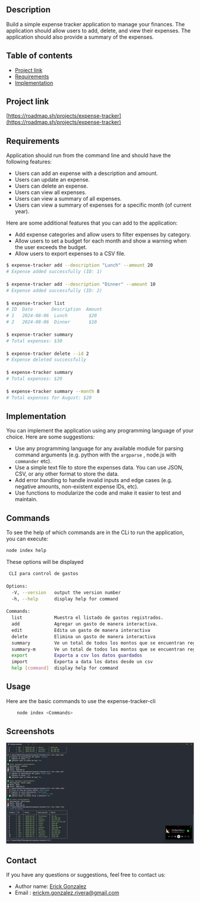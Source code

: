 ## Description

Build a simple expense tracker application to manage your finances. The application should allow users to add, delete, and view their expenses. The application should also provide a summary of the expenses.

## Table of contents

- [Project link](#project-link)
- [Requirements](#requirements)
- [Implementation](#implementation)

## Project link

[https://roadmap.sh/projects/expense-tracker](https://roadmap.sh/projects/expense-tracker)

## Requirements

Application should run from the command line and should have the following features:

- Users can add an expense with a description and amount.
- Users can update an expense.
- Users can delete an expense.
- Users can view all expenses.
- Users can view a summary of all expenses.
- Users can view a summary of expenses for a specific month (of current year).

Here are some additional features that you can add to the application:

- Add expense categories and allow users to filter expenses by category.
- Allow users to set a budget for each month and show a warning when the user exceeds the budget.
- Allow users to export expenses to a CSV file.

```sh
$ expense-tracker add --description "Lunch" --amount 20
# Expense added successfully (ID: 1)

$ expense-tracker add --description "Dinner" --amount 10
# Expense added successfully (ID: 2)

$ expense-tracker list
# ID  Date       Description  Amount
# 1   2024-08-06  Lunch        $20
# 2   2024-08-06  Dinner       $10

$ expense-tracker summary
# Total expenses: $30

$ expense-tracker delete --id 2
# Expense deleted successfully

$ expense-tracker summary
# Total expenses: $20

$ expense-tracker summary --month 8
# Total expenses for August: $20

```

## Implementation

You can implement the application using any programming language of your choice. Here are some suggestions:

- Use any programming language for any available module for parsing command arguments (e.g. python with the `argparse` , node.js with `commander` etc).
- Use a simple text file to store the expenses data. You can use JSON, CSV, or any other format to store the data.
- Add error handling to handle invalid inputs and edge cases (e.g. negative amounts, non-existent expense IDs, etc).
- Use functions to modularize the code and make it easier to test and maintain.

## Commands

To see the help of which commands are in the CLi to run the application, you can execute:

```sh
node index help
```

These options will be displayed

```sh
 CLI para control de gastos

Options:
  -V, --version   output the version number
  -h, --help      display help for command

Commands:
  list            Muestra el listado de gastos registrados.
  add             Agregar un gasto de manera interactiva.
  edit            Edita un gasto de manera interactiva
  delete          Elimina un gasto de manera interactiva
  summary         Ve un total de todos los montos que se encuentran registrados
  summary-m       Ve un total de todos los montos que se encuentran registrados por mes
  export          Exporta a csv los datos guardados
  import          Exporta a data los datos desde un csv
  help [command]  display help for command
```

## Usage

Here are the basic commands to use the expense-tracker-cli

```sh
    node index <Commands>
```

## Screenshots

![alt text](image.png)

## Contact

If you have any questions or suggestions, feel free to contact us:

- Author name: [Erick Gonzalez](https://github.com/muke78)
- Email : <erickm.gonzalez.rivera@gmail.com>
